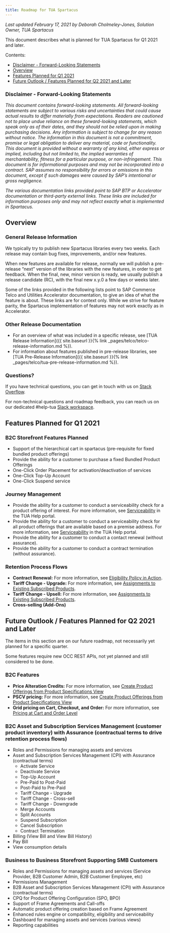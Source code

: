 ```yaml
---
title: Roadmap for TUA Spartacus
---
```


*Last updated February 17, 2021 by Deborah Cholmeley-Jones, Solution Owner, TUA Spartacus*

This document describes what is planned for TUA Spartacus for Q1 2021 and later.

Contents:

- [Disclaimer - Forward-Looking Statements](#disclaimer---forward-looking-statements)
- [Overview](#overview)
- [Features Planned for Q1 2021](#features-planned-for-q1-2021)
- [Future Outlook / Features Planned for Q2 2021 and Later](#future-outlook--features-planned-for-q2-2021-and-later)

### Disclaimer - Forward-Looking Statements

*This document contains forward-looking statements. All forward-looking statements are subject to various risks and uncertainties that could cause actual results to differ materially from expectations. Readers are cautioned not to place undue reliance on these forward-looking statements, which speak only as of their dates, and they should not be relied upon in making purchasing decisions. Any information is subject to change for any reason without notice. The information in this document is not a commitment, promise or legal obligation to deliver any material, code or functionality.  This document is provided without a warranty of any kind, either express or implied, including but not limited to, the implied warranties of merchantability, fitness for a particular purpose, or non-infringement. This document is for informational purposes and may not be incorporated into a contract. SAP assumes no responsibility for errors or omissions in this document, except if such damages were caused by SAP’s intentional or gross negligence.*

*The various documentation links provided point to SAP BTP or Accelerator documentation or third-party external links. These links are included for information purposes only and may not reflect exactly what is implemented in Spartacus.*

## Overview

### General Release Information

We typically try to publish new Spartacus libraries every two weeks.  Each release may contain bug fixes, improvements, and/or new features.

When new features are available for release, normally we will publish a pre-release “next” version of the libraries with the new features, in order to get feedback. When the final, new, minor version is ready, we usually publish a release candidate (RC), with the final new x.y.0 a few days or weeks later.

Some of the links provided in the following lists point to SAP Commerce Telco and Utilities Accelerator documentation, to give an idea of what the feature is about. These links are for context only. While we strive for feature parity, the Spartacus implementation of features may not work exactly as in Accelerator.

### Other Release Documentation

- For an overview of what was included in a specific release, see [TUA Release Information]({{ site.baseurl }}{% link _pages/telco/telco-release-information.md %}).
- For information about features published in pre-release libraries, see [TUA Pre-Release Information]({{ site.baseurl }}{% link _pages/telco/tua-pre-release-information.md %}).

### Questions?

If you have technical questions, you can get in touch with us on [Stack Overflow](https://stackoverflow.com/questions/tagged/spartacus-storefront).

For non-technical questions and roadmap feedback, you can reach us on our dedicated #help-tua [Slack workspace](https://join.slack.com/t/spartacus-storefront/shared_invite/zt-jekftqo0-HP6xt6IF~ffVB2cGG66fcQ).

## Features Planned for Q1 2021

### B2C Storefront Features Planned

- Support of the hierarchical cart in spartacus (pre-requisite for fixed bundled product offerings)
- Provide the ability for a customer to purchase a fixed Bundled Product Offerings
- One-Click Order Placement for activation/deactivation of services
- One-Click Top-Up Account
- One-Click Suspend service

### Journey Management

- Provide the ability for a customer to conduct a serviceability check for a product offering of interest. For more information, see [Serviceability](https://help.sap.com/viewer/32f0086927f44c9ab1199f1dab8833cd/2102/en-US/f17d331d62164ae686f2d4fdb437e9c4.html) in the TUA Help portal.
- Provide the ability for a customer to conduct a serviceability check for all product offerings that are available based on a premise address. For more information, see [Serviceability](https://help.sap.com/viewer/32f0086927f44c9ab1199f1dab8833cd/2102/en-US/f17d331d62164ae686f2d4fdb437e9c4.html) in the TUA Help portal.
- Provide the ability for a customer to conduct a contact renewal (without assurance).
- Provide the ability for a customer to conduct a contract termination (without assurance).

### Retention Process Flows

- **Contract Renewal:** For more information, see [Eligibility Policy in Action](https://help.sap.com/viewer/32f0086927f44c9ab1199f1dab8833cd/2007/en-US/341e50fcd20149d68735656c5c1b1fff.html).
- **Tariff Change - Upgrade:** For more information, see [Assignments to Existing Subscribed Products](https://help.sap.com/viewer/c762d9007c5c4f38bafbe4788446983e/2007/en-US/b0c9085e723a4f289df9d83d7b2a52ba.html).
- **Tariff Change - Upsell:** For more information, see [Assignments to Existing Subscribed Products](https://help.sap.com/viewer/32f0086927f44c9ab1199f1dab8833cd/2007/en-US/db4426fef46d4db5996f8ed8501052a4.html).
- **Cross-selling (Add-Ons)**

## Future Outlook / Features Planned for Q2 2021 and Later

The items in this section are on our future roadmap, not necessarily yet planned for a specific quarter.

Some features require new OCC REST APIs, not yet planned and still considered to be done.

### B2C Features

- **Price Alteration Credits:** For more information, see [Create Product Offerings from Product Specifications View](https://help.sap.com/viewer/62583a7386514befa5d2821f6f9a40e5/2011/en-US/1deb71eb8ac54f469ef558ac67dbf3e8.html)
- **PSCV pricing:** For more information, see [Create Product Offerings from Product Specifications View](https://help.sap.com/viewer/32f0086927f44c9ab1199f1dab8833cd/2011/en-US/9835174fd3b94550b41f0b72b5269231.html)
- **Grid pricing on Cart, Checkout, and Order:** For more information, see [Pricing at Cart and Order Level](https://help.sap.com/viewer/c762d9007c5c4f38bafbe4788446983e/2007/en-US/91a9faae27bb4a7f8baa46a57078cd61.html)

### B2C Asset and Subscription Services Management (customer product inventory) with Assurance (contractual terms to drive retention process flows)

- Roles and Permissions for managing assets and services
- Asset and Subscription Services Management (CPI) with Assurance (contractual terms)
    - Activate Service
    - Deactivate Service
    - Top-Up Account
    - Pre-Paid to Post-Paid
    - Post-Paid to Pre-Paid
    - Tariff Change - Upgrade
    - Tariff Change - Cross-sell
    - Tariff Change - Downgrade
    - Merge Accounts
    - Split Accounts
    - Suspend Subscription
    - Cancel Subscription
    - Contract Termination
- Billing (View Bill and View Bill History)
- Pay Bill
- View consumption details

### Business to Business Storefront Supporting SMB Customers

- Roles and Permissions for managing assets and services (Service Provider, B2B Customer Admin, B2B Customer Employee, etc)
- Permissions Management 
- B2B Asset and Subscription Services Management (CPI) with Assurance (contractual terms)
- CPQ for Product Offering Configuration (SPO, BPO)
- Support of Frame Agreements and Call-offs
- Automatic product offering creation based on Frame Agreement
- Enhanced rules engine or compatibility, eligibility and serviceability
- Dashboard for managing assets and services (various views)
- Reporting capabilities
